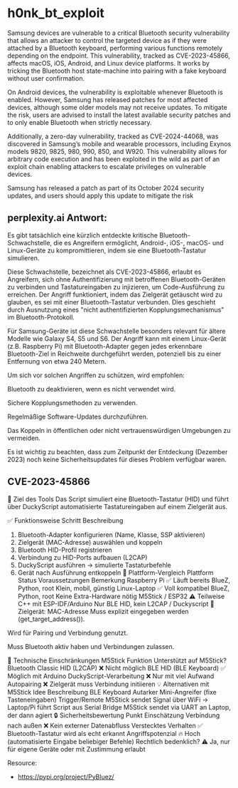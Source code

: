 # h0nk_bt_exploit

Samsung devices are vulnerable to a critical Bluetooth security vulnerability that allows an attacker to control the targeted device as if they were attached by a Bluetooth keyboard, performing various functions remotely depending on the endpoint. This vulnerability, tracked as CVE-2023-45866, affects macOS, iOS, Android, and Linux device platforms. It works by tricking the Bluetooth host state-machine into pairing with a fake keyboard without user confirmation.

On Android devices, the vulnerability is exploitable whenever Bluetooth is enabled. However, Samsung has released patches for most affected devices, although some older models may not receive updates.
 To mitigate the risk, users are advised to install the latest available security patches and to only enable Bluetooth when strictly necessary.

Additionally, a zero-day vulnerability, tracked as CVE-2024-44068, was discovered in Samsung’s mobile and wearable processors, including Exynos models 9820, 9825, 980, 990, 850, and W920. This vulnerability allows for arbitrary code execution and has been exploited in the wild as part of an exploit chain enabling attackers to escalate privileges on vulnerable devices.

Samsung has released a patch as part of its October 2024 security updates, and users should apply this update to mitigate the risk

## perplexity.ai Antwort:

Es gibt tatsächlich eine kürzlich entdeckte kritische Bluetooth-Schwachstelle, die es Angreifern ermöglicht, Android-, iOS-, macOS- und Linux-Geräte zu kompromittieren, indem sie eine Bluetooth-Tastatur simulieren.

Diese Schwachstelle, bezeichnet als CVE-2023-45866, erlaubt es Angreifern, sich ohne Authentifizierung mit betroffenen Bluetooth-Geräten zu verbinden und Tastatureingaben zu injizieren, um Code-Ausführung zu erreichen. Der Angriff funktioniert, indem das Zielgerät getäuscht wird zu glauben, es sei mit einer Bluetooth-Tastatur verbunden. Dies geschieht durch Ausnutzung eines "nicht authentifizierten Kopplungsmechanismus" im Bluetooth-Protokoll.

Für Samsung-Geräte ist diese Schwachstelle besonders relevant für ältere Modelle wie Galaxy S4, S5 und S6. Der Angriff kann mit einem Linux-Gerät (z.B. Raspberry Pi) mit Bluetooth-Adapter gegen jedes erkennbare Bluetooth-Ziel in Reichweite durchgeführt werden, potenziell bis zu einer Entfernung von etwa 240 Metern.

Um sich vor solchen Angriffen zu schützen, wird empfohlen:

Bluetooth zu deaktivieren, wenn es nicht verwendet wird.

Sichere Kopplungsmethoden zu verwenden.

Regelmäßige Software-Updates durchzuführen.

Das Koppeln in öffentlichen oder nicht vertrauenswürdigen Umgebungen zu vermeiden.

Es ist wichtig zu beachten, dass zum Zeitpunkt der Entdeckung (Dezember 2023) noch keine Sicherheitsupdates für dieses Problem verfügbar waren.

## CVE-2023-45866

🧠 Ziel des Tools
Das Script simuliert eine Bluetooth-Tastatur (HID) und führt über DuckyScript automatisierte Tastatureingaben auf einem Zielgerät aus.

✅ Funktionsweise
Schritt	Beschreibung
1.	Bluetooth-Adapter konfigurieren (Name, Klasse, SSP aktivieren)
2.	Zielgerät (MAC-Adresse) auswählen und koppeln
3.	Bluetooth HID-Profil registrieren
4.	Verbindung zu HID-Ports aufbauen (L2CAP)
5.	DuckyScript ausführen → simulierte Tastaturbefehle
6.	Gerät nach Ausführung entkoppeln
🔧 Plattform-Vergleich
Plattform	Status	Voraussetzungen	Bemerkung
Raspberry Pi	✅ Läuft bereits	BlueZ, Python, root	Klein, mobil, günstig
Linux-Laptop	✅ Voll kompatibel	BlueZ, Python, root	Keine Extra-Hardware nötig
M5Stick / ESP32	⚠️ Teilweise	C++ mit ESP-IDF/Arduino	Nur BLE HID, kein L2CAP / Duckyscript
🔌 Zielgerät: MAC-Adresse
Muss explizit eingegeben werden (get_target_address()).

Wird für Pairing und Verbindung genutzt.

Muss Bluetooth aktiv haben und Verbindungen zulassen.

🧱 Technische Einschränkungen M5Stick
Funktion	Unterstützt auf M5Stick?
Bluetooth Classic HID (L2CAP)	❌ Nicht möglich
BLE HID (BLE Keyboard)	✅ Möglich mit Arduino
DuckyScript-Verarbeitung	❌ Nur mit viel Aufwand
Autopairing	❌ Zielgerät muss Verbindung initiieren
💡 Alternativen mit M5Stick
Idee	Beschreibung
BLE Keyboard	Autarker Mini-Angreifer (fixe Tasteneingaben)
Trigger/Remote	M5Stick sendet Signal über WiFi → Laptop/Pi führt Script aus
Serial Bridge	M5Stick sendet via UART an Laptop, der dann agiert
🔒 Sicherheitsbewertung
Punkt	Einschätzung
Verbindung nach außen	❌ Kein externer Datenabfluss
Verstecktes Verhalten	✅ Bluetooth-Tastatur wird als echt erkannt
Angriffspotenzial	🔥 Hoch (automatisierte Eingabe beliebiger Befehle)
Rechtlich bedenklich?	⚠️ Ja, nur für eigene Geräte oder mit Zustimmung erlaubt

Resource:
 - https://pypi.org/project/PyBluez/
